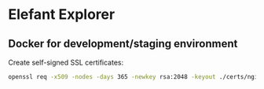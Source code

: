 Elefant Explorer
================


Docker for development/staging environment
------------------------------------------

Create self-signed SSL certificates:

```bash
openssl req -x509 -nodes -days 365 -newkey rsa:2048 -keyout ./certs/nginx.key -out ./certs/nginx.crt
```
